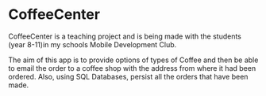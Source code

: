 # CoffeeCenter
CoffeeCenter is a teaching project and is being made with the students (year 8-11)in my schools Mobile Development Club.

The aim of this app is to provide options of types of Coffee and then be able to email the order to a coffee shop with the address from where it had been ordered. Also, using SQL Databases, persist all the orders that have been made.

